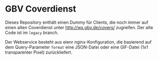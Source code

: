 # GBV Coverdienst

Dieses Repository enthält einen Dummy für Clients, die noch immer auf einen alten Coverdienst unter <http://ws.gbv.de/covers/> zugreifen. Der alte Code ist im `legacy` branch.

Der Webservice besteht aus eienr nginx-Konfiguration, die basierend auf dem Query-Parameter `format` eine JSON-Datei oder eine GIF-Datei (1x1 transparenter Pixel) zurückliefert.
